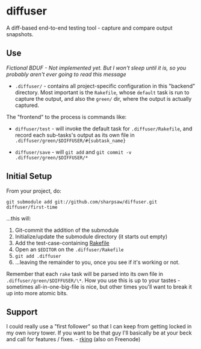 diffuser
========

A diff-based end-to-end testing tool - capture and compare output snapshots. 

Use
---

*Fictional BDUF - Not implemented yet. But I won't sleep until it is, so you
probably aren't ever going to read this message*

- `.diffuser/` - contains all project-specific configuration in this
  "backend" directory. Most important is the `Rakefile`, whose `default` task
  is run to capture the output, and also the `green/` dir, where the output is
  actually captured.

The "frontend" to the process is commands like:

- `diffuser/test` - will invoke the default task for `.diffuser/Rakefile`, and
  record each sub-tasks's output as its own file in
  `.diffuser/green/$DIFFUSER/#{subtask_name}`

- `diffuser/save` - will `git add` and `git commit -v
  .diffuser/green/$DIFFUSER/*`

Initial Setup
-------------

From your project, do:

    git submodule add git://github.com/sharpsaw/diffuser.git
    diffuser/first-time

...this will:

1. Git-commit the addition of the submodule
2. Initialize/update the submodule directory (it starts out empty)
3. Add the test-case-containing [Rakefile](http://rake.rubyforge.org/)
4. Open an `$EDITOR` on the `.diffuser/Rakefile`
5. `git add .diffuser`
6. ...leaving the remainder to you, once you see if it's working or not.

Remember that each `rake` task will be parsed into its own file in
`.diffuser/green/$DIFFUSER/\*`. How you use this is up to your tastes -
sometimes all-in-one-big-file is nice, but other times you'll want to break it
up into more atomic bits.

Support
-------

I could really use a "first follower" so that I can keep from getting
locked in my own ivory tower. If you want to be that guy I'll basically be at
your beck and call for features / fixes. - [rking](rking@sharpsaw.org) (also
on Freenode)
